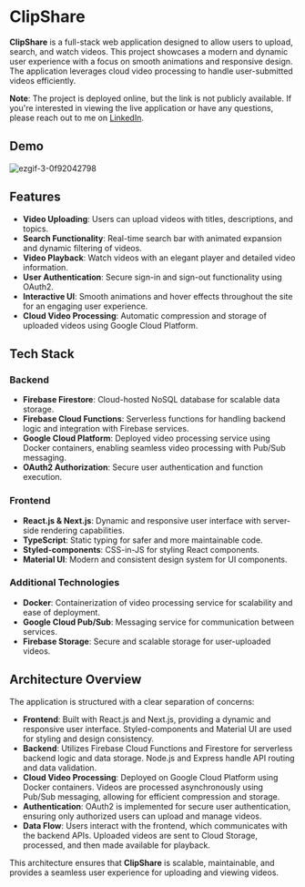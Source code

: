# ClipShare

**ClipShare** is a full-stack web application designed to allow users to upload, search, and watch videos. This project showcases a modern and dynamic user experience with a focus on smooth animations and responsive design. The application leverages cloud video processing to handle user-submitted videos efficiently.

**Note**: The project is deployed online, but the link is not publicly available. If you're interested in viewing the live application or have any questions, please reach out to me on [LinkedIn](https://www.linkedin.com/in/your-profile).

## Demo

![ezgif-3-0f92042798](https://github.com/user-attachments/assets/74dabb31-9616-4e7d-80bd-d1413edb4c8d)


## Features

- **Video Uploading**: Users can upload videos with titles, descriptions, and topics.
- **Search Functionality**: Real-time search bar with animated expansion and dynamic filtering of videos.
- **Video Playback**: Watch videos with an elegant player and detailed video information.
- **User Authentication**: Secure sign-in and sign-out functionality using OAuth2.
- **Interactive UI**: Smooth animations and hover effects throughout the site for an engaging user experience.
- **Cloud Video Processing**: Automatic compression and storage of uploaded videos using Google Cloud Platform.

## Tech Stack

### Backend
- **Firebase Firestore**: Cloud-hosted NoSQL database for scalable data storage.
- **Firebase Cloud Functions**: Serverless functions for handling backend logic and integration with Firebase services.
- **Google Cloud Platform**: Deployed video processing service using Docker containers, enabling seamless video processing with Pub/Sub messaging.
- **OAuth2 Authorization**: Secure user authentication and function execution.

### Frontend

- **React.js & Next.js**: Dynamic and responsive user interface with server-side rendering capabilities.
- **TypeScript**: Static typing for safer and more maintainable code.
- **Styled-components**: CSS-in-JS for styling React components.
- **Material UI**: Modern and consistent design system for UI components.

### Additional Technologies

- **Docker**: Containerization of video processing service for scalability and ease of deployment.
- **Google Cloud Pub/Sub**: Messaging service for communication between services.
- **Firebase Storage**: Secure and scalable storage for user-uploaded videos.

## Architecture Overview

The application is structured with a clear separation of concerns:

- **Frontend**: Built with React.js and Next.js, providing a dynamic and responsive user interface. Styled-components and Material UI are used for styling and design consistency.
- **Backend**: Utilizes Firebase Cloud Functions and Firestore for serverless backend logic and data storage. Node.js and Express handle API routing and data validation.
- **Cloud Video Processing**: Deployed on Google Cloud Platform using Docker containers. Videos are processed asynchronously using Pub/Sub messaging, allowing for efficient compression and storage.
- **Authentication**: OAuth2 is implemented for secure user authentication, ensuring only authorized users can upload and manage videos.
- **Data Flow**: Users interact with the frontend, which communicates with the backend APIs. Uploaded videos are sent to Cloud Storage, processed, and then made available for playback.

This architecture ensures that **ClipShare** is scalable, maintainable, and provides a seamless user experience for uploading and viewing videos.
